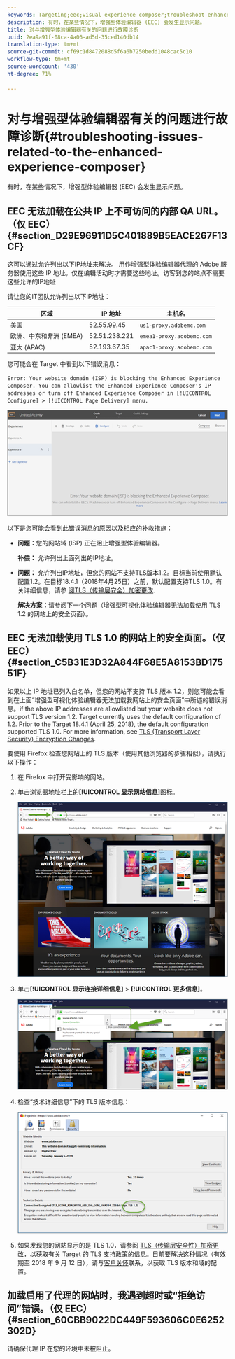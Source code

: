 ```yaml
---
keywords: Targeting;eec;visual experience composer;troubleshoot enhanced experience composer;troubleshooting
description: 有时，在某些情况下，增强型体验编辑器 (EEC) 会发生显示问题。
title: 对与增强型体验编辑器有关的问题进行故障诊断
uuid: 2ea9a91f-08ca-4a06-ad5d-35ced140db14
translation-type: tm+mt
source-git-commit: cf69c1d8472088d5f6a6b7250bedd1048cac5c10
workflow-type: tm+mt
source-wordcount: '430'
ht-degree: 71%

---
```



# 对与增强型体验编辑器有关的问题进行故障诊断{#troubleshooting-issues-related-to-the-enhanced-experience-composer}

有时，在某些情况下，增强型体验编辑器 (EEC) 会发生显示问题。

## EEC 无法加载在公共 IP 上不可访问的内部 QA URL。（仅 EEC）{#section_D29E96911D5C401889B5EACE267F13CF}

这可以通过允许列出以下IP地址来解决。 用作增强型体验编辑器代理的 Adobe 服务器使用这些 IP 地址。仅在编辑活动时才需要这些地址。访客到您的站点不需要这些允许的IP地址

请让您的IT团队允许列出以下IP地址：

| 区域 | IP 地址 | 主机名 |
|--- |--- |--- |
| 美国 | 52.55.99.45 | `us1-proxy.adobemc.com` |
| 欧洲、中东和非洲 (EMEA) | 52.51.238.221 | `emea1-proxy.adobemc.com` |
| 亚太 (APAC) | 52.193.67.35 | `apac1-proxy.adobemc.com` |

您可能会在 Target 中看到以下错误消息：

`Error: Your website domain (ISP) is blocking the Enhanced Experience Composer. You can allowlist the Enhanced Experience Composer's IP addresses or turn off Enhanced Experience Composer in [!UICONTROL Configure] > [!UICONTROL Page Delivery] menu.`

![](assets/EEC_error.png)

以下是您可能会看到此错误消息的原因以及相应的补救措施：

* **问题：**&#x200B;您的网站域 (ISP) 正在阻止增强型体验编辑器。

   **补偿：** 允许列出上面列出的IP地址。

* **问题：** 允许列出IP地址，但您的网站不支持TLS版本1.2。目标当前使用默认配置1.2。在目标18.4.1（2018年4月25日）之前，默认配置支持TLS 1.0。有关详细信息，请参 [阅TLS（传输层安全）加密更改](../../../c-implementing-target/c-considerations-before-you-implement-target/tls-transport-layer-security-encryption.md#concept_CC1001E9D3AE4BABAF90B8311B0A6451).

   **解决方案：**&#x200B;请参阅下一个问题（增强型可视化体验编辑器无法加载使用 TLS 1.2 的网站上的安全页面）。

## EEC 无法加载使用 TLS 1.0 的网站上的安全页面。（仅 EEC）{#section_C5B31E3D32A844F68E5A8153BD17551F}

如果以上 IP 地址已列入白名单，但您的网站不支持 TLS 版本 1.2，则您可能会看到在上面“增强型可视化体验编辑器无法加载我网站上的安全页面”中所述的错误消息。if the above IP addresses are allowlisted but your website does not support TLS version 1.2. Target currently uses the default configuration of 1.2. Prior to the Target 18.4.1 (April 25, 2018), the default configuration supported TLS 1.0. For more information, see [TLS (Transport Layer Security) Encryption Changes](../../../c-implementing-target/c-considerations-before-you-implement-target/tls-transport-layer-security-encryption.md#concept_CC1001E9D3AE4BABAF90B8311B0A6451).

要使用 Firefox 检查您网站上的 TLS 版本（使用其他浏览器的步骤相似），请执行以下操作：

1. 在 Firefox 中打开受影响的网站。
1. 单击浏览器地址栏上的&#x200B;**[!UICONTROL 显示网站信息]**&#x200B;图标。

   ![](assets/firefox_more_info.png)

1. 单击&#x200B;**[!UICONTROL 显示连接详细信息]** > **[!UICONTROL 更多信息]**。

   ![](assets/firefox_more_info_2.png)

1. 检查“技术详细信息”下的 TLS 版本信息：

   ![](assets/firefox_more_info_3.png)

1. 如果发现您的网站显示的是 TLS 1.0，请参阅 [TLS（传输层安全性）加密更改](../../../c-implementing-target/c-considerations-before-you-implement-target/tls-transport-layer-security-encryption.md#concept_CC1001E9D3AE4BABAF90B8311B0A6451)，以获取有关 Target 的 TLS 支持政策的信息。目前要解决这种情况（有效期至 2018 年 9 月 12 日），请与[客户关怀](../../../cmp-resources-and-contact-information.md#reference_ACA3391A00EF467B87930A450050077C)联系，以获取 TLS 版本和域的配置。

## 加载启用了代理的网站时，我遇到超时或“拒绝访问”错误。（仅 EEC）{#section_60CBB9022DC449F593606C0E6252302D}

请确保代理 IP 在您的环境中未被阻止。
